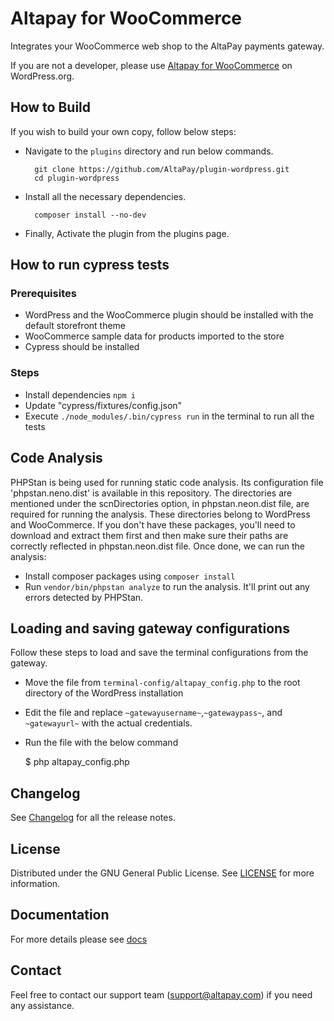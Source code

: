 # Altapay for WooCommerce

Integrates your WooCommerce web shop to the AltaPay payments gateway.

If you are not a developer, please use [Altapay for WooCommerce](https://wordpress.org/plugins/altapay-for-woocommerce/) on WordPress.org.

## How to Build

If you wish to build your own copy, follow below steps:

- Navigate to the `plugins` directory and run below commands.

        git clone https://github.com/AltaPay/plugin-wordpress.git
        cd plugin-wordpress
        
- Install all the necessary dependencies.
        
        composer install --no-dev
- Finally, Activate the plugin from the plugins page.

## How to run cypress tests

### Prerequisites

* WordPress and the WooCommerce plugin should be installed with the default storefront theme
* WooCommerce sample data for products imported to the store
* Cypress should be installed

### Steps

* Install dependencies `npm i`
* Update "cypress/fixtures/config.json"
* Execute `./node_modules/.bin/cypress run` in the terminal to run all the tests

## Code Analysis
PHPStan is being used for running static code analysis. Its configuration file 'phpstan.neno.dist' is available in this repository. The directories are mentioned under the scnDirectories option, in phpstan.neon.dist file, are required for running the analysis. These directories belong to WordPress and WooCommerce. If you don't have these packages, you'll need to download and extract them first and then make sure their paths are correctly reflected in phpstan.neon.dist file. Once done, we can run the analysis: 
* Install composer packages using `composer install`
* Run `vendor/bin/phpstan analyze` to run the analysis. It'll print out any errors detected by PHPStan.

## Loading and saving gateway configurations
Follow these steps to load and save the terminal configurations from the gateway.
* Move the file from `terminal-config/altapay_config.php` to the root directory of the WordPress installation
* Edit the file and replace `~gatewayusername~`,`~gatewaypass~`, and `~gatewayurl~` with the actual credentials.
* Run the file with the below command

    $ php altapay_config.php

## Changelog

See [Changelog](CHANGELOG.md) for all the release notes.

## License

Distributed under the GNU General Public License. See [LICENSE](LICENSE) for more information.

## Documentation

For more details please see [docs](https://github.com/AltaPay/plugin-wordpress/wiki)

## Contact
Feel free to contact our support team (support@altapay.com) if you need any assistance.
